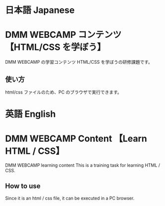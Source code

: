 # 日本語 Japanese

# DMM WEBCAMP コンテンツ【HTML/CSS を学ぼう】

DMM WEBCAMP の学習コンテンツ HTML/CSS を学ぼうの研修課題です。

## 使い方

html/css ファイルのため、PC のブラウザで実行できます。

# 英語 English

# DMM WEBCAMP Content 【Learn HTML / CSS】

DMM WEBCAMP learning content This is a training task for learning HTML / CSS.

## How to use

Since it is an html / css file, it can be executed in a PC browser.
